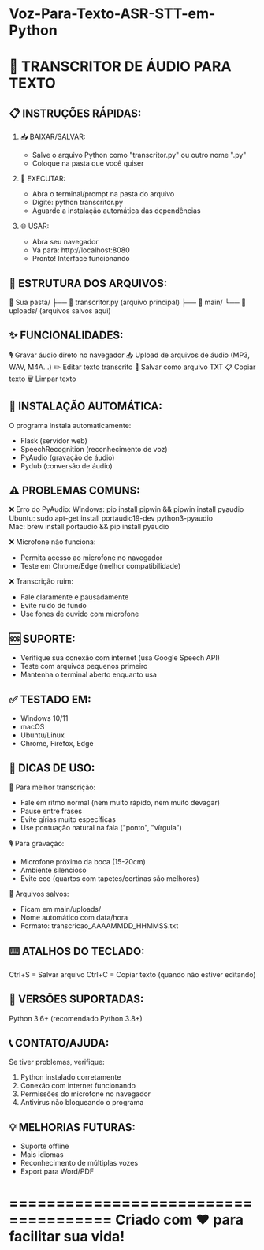 # Voz-Para-Texto-ASR-STT-em-Python


🎤 TRANSCRITOR DE ÁUDIO PARA TEXTO
=====================================

📋 INSTRUÇÕES RÁPIDAS:
----------------------

1. 📥 BAIXAR/SALVAR:
   - Salve o arquivo Python como "transcritor.py" ou outro nome ".py"
   - Coloque na pasta que você quiser

2. 🚀 EXECUTAR:
   - Abra o terminal/prompt na pasta do arquivo
   - Digite: python transcritor.py
   - Aguarde a instalação automática das dependências

3. 🌐 USAR:
   - Abra seu navegador
   - Vá para: http://localhost:8080
   - Pronto! Interface funcionando

📁 ESTRUTURA DOS ARQUIVOS:
-------------------------
📂 Sua pasta/
├── 📄 transcritor.py (arquivo principal)
├── 📂 main/
    └── 📂 uploads/ (arquivos salvos aqui)

✨ FUNCIONALIDADES:
------------------
🎙️ Gravar áudio direto no navegador
📤 Upload de arquivos de áudio (MP3, WAV, M4A...)
✏️ Editar texto transcrito
💾 Salvar como arquivo TXT
📋 Copiar texto
🗑️ Limpar texto

🔧 INSTALAÇÃO AUTOMÁTICA:
------------------------
O programa instala automaticamente:
- Flask (servidor web)
- SpeechRecognition (reconhecimento de voz)
- PyAudio (gravação de áudio)
- Pydub (conversão de áudio)

⚠️ PROBLEMAS COMUNS:
-------------------

❌ Erro do PyAudio:
Windows: pip install pipwin && pipwin install pyaudio
Ubuntu: sudo apt-get install portaudio19-dev python3-pyaudio  
Mac: brew install portaudio && pip install pyaudio

❌ Microfone não funciona:
- Permita acesso ao microfone no navegador
- Teste em Chrome/Edge (melhor compatibilidade)

❌ Transcrição ruim:
- Fale claramente e pausadamente
- Evite ruído de fundo
- Use fones de ouvido com microfone

🆘 SUPORTE:
-----------
- Verifique sua conexão com internet (usa Google Speech API)
- Teste com arquivos pequenos primeiro
- Mantenha o terminal aberto enquanto usa

✅ TESTADO EM:
--------------
- Windows 10/11
- macOS
- Ubuntu/Linux
- Chrome, Firefox, Edge

🎯 DICAS DE USO:
----------------
📝 Para melhor transcrição:
- Fale em ritmo normal (nem muito rápido, nem muito devagar)
- Pause entre frases
- Evite gírias muito específicas
- Use pontuação natural na fala ("ponto", "vírgula")

🎙️ Para gravação:
- Microfone próximo da boca (15-20cm)
- Ambiente silencioso
- Evite eco (quartos com tapetes/cortinas são melhores)

💾 Arquivos salvos:
- Ficam em main/uploads/
- Nome automático com data/hora
- Formato: transcricao_AAAAMMDD_HHMMSS.txt

⌨️ ATALHOS DO TECLADO:
---------------------
Ctrl+S = Salvar arquivo
Ctrl+C = Copiar texto (quando não estiver editando)

🔄 VERSÕES SUPORTADAS:
----------------------
Python 3.6+ (recomendado Python 3.8+)

📞 CONTATO/AJUDA:
-----------------
Se tiver problemas, verifique:
1. Python instalado corretamente
2. Conexão com internet funcionando
3. Permissões do microfone no navegador
4. Antivírus não bloqueando o programa

💡 MELHORIAS FUTURAS:
--------------------
- Suporte offline
- Mais idiomas
- Reconhecimento de múltiplas vozes
- Export para Word/PDF

=====================================
Criado com ❤️ para facilitar sua vida!
=====================================
